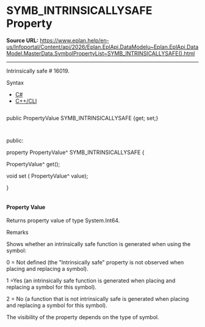 # SYMB_INTRINSICALLYSAFE Property

**Source URL:** https://www.eplan.help/en-us/Infoportal/Content/api/2026/Eplan.EplApi.DataModelu~Eplan.EplApi.DataModel.MasterData.SymbolPropertyList~SYMB_INTRINSICALLYSAFE().html

---

Intrinsically safe # 16019.

Syntax

- [C#](#i-syntax-CS)
- [C++/CLI](#i-syntax-CPP2005)

```
```
public PropertyValue SYMB_INTRINSICALLYSAFE {get; set;}
```
```

```
```
public:

property PropertyValue^ SYMB_INTRINSICALLYSAFE {

   PropertyValue^ get();

   void set (    PropertyValue^ value);

}
```
```

#### Property Value

Returns property value of type System.Int64.

Remarks

Shows whether an intrinsically safe function is generated when using the symbol:

0 = Not defined (the "Intrinsically safe" property is not observed when placing and replacing a symbol).

1 =Yes (an intrinsically safe function is generated when placing and replacing a symbol for this symbol).

2 = No (a function that is not intrinsically safe is generated when placing and replacing a symbol for this symbol).

The visibility of the property depends on the type of symbol.
